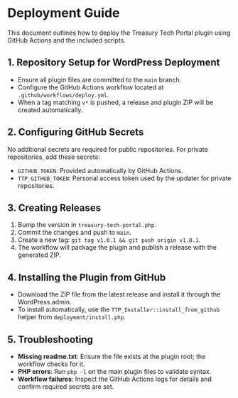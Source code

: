# Deployment Guide

This document outlines how to deploy the Treasury Tech Portal plugin using GitHub Actions and the included scripts.

## 1. Repository Setup for WordPress Deployment
- Ensure all plugin files are committed to the `main` branch.
- Configure the GitHub Actions workflow located at `.github/workflows/deploy.yml`.
- When a tag matching `v*` is pushed, a release and plugin ZIP will be created automatically.

## 2. Configuring GitHub Secrets
No additional secrets are required for public repositories. For private repositories, add these secrets:
- `GITHUB_TOKEN`: Provided automatically by GitHub Actions.
- `TTP_GITHUB_TOKEN`: Personal access token used by the updater for private repositories.

## 3. Creating Releases
1. Bump the version in `treasury-tech-portal.php`.
2. Commit the changes and push to `main`.
3. Create a new tag: `git tag v1.0.1 && git push origin v1.0.1`.
4. The workflow will package the plugin and publish a release with the generated ZIP.

## 4. Installing the Plugin from GitHub
- Download the ZIP file from the latest release and install it through the WordPress admin.
- To install automatically, use the `TTP_Installer::install_from_github` helper from `deployment/install.php`.

## 5. Troubleshooting
- **Missing readme.txt**: Ensure the file exists at the plugin root; the workflow checks for it.
- **PHP errors**: Run `php -l` on the main plugin files to validate syntax.
- **Workflow failures**: Inspect the GitHub Actions logs for details and confirm required secrets are set.

